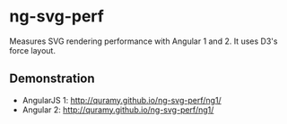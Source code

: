 # ng-svg-perf

Measures SVG rendering performance with Angular 1 and 2. It uses D3's force layout.

## Demonstration

* AngularJS 1: http://quramy.github.io/ng-svg-perf/ng1/
* Angular 2: http://quramy.github.io/ng-svg-perf/ng1/
